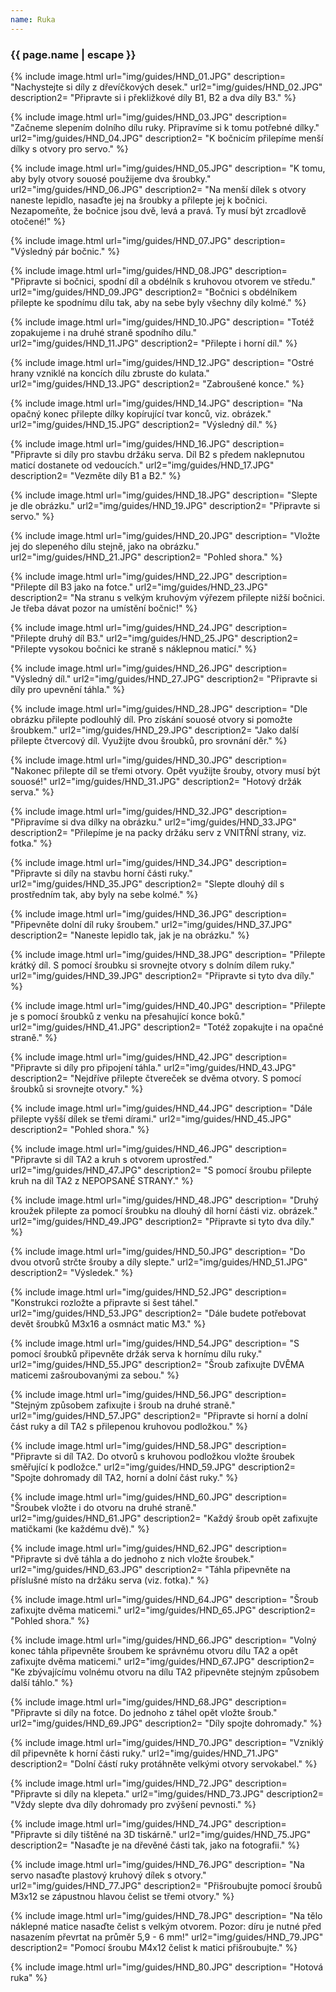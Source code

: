 ```yaml
---
name: Ruka
---
```

### {{ page.name | escape }}

{% include image.html 
    url="img/guides/HND_01.JPG" 
    description=
        "Nachystejte si díly z dřevíčkových desek." 
    url2="img/guides/HND_02.JPG" 
    description2=
        "Připravte si i překližkové díly B1, B2 a dva díly B3." 
%}

 {% include image.html 
    url="img/guides/HND_03.JPG" 
    description=
        "Začneme slepením dolního dílu ruky. Připravíme si k tomu potřebné dílky." 
    url2="img/guides/HND_04.JPG" 
    description2=
        "K bočnicím přilepíme menší dílky s otvory pro servo." 
%}

{% include image.html 
    url="img/guides/HND_05.JPG" 
    description=
        "K tomu, aby byly otvory souosé použijeme dva šroubky."
    url2="img/guides/HND_06.JPG" 
    description2=
        "Na menší dílek s otvory naneste lepidlo, nasaďte jej na šroubky a přilepte jej k bočnici. Nezapomeňte, že bočnice jsou dvě, levá a pravá. Ty musí být zrcadlově otočené!" 
 %}

 {% include image.html 
    url="img/guides/HND_07.JPG" 
    description=
        "Výsledný pár bočnic."
 %}

{% include image.html 
    url="img/guides/HND_08.JPG" 
    description=
        "Připravte si bočnici, spodní díl a obdélník s kruhovou otvorem ve středu."
    url2="img/guides/HND_09.JPG" 
    description2=
        "Bočnici s obdélníkem přilepte ke spodnímu dílu tak, aby na sebe byly všechny díly kolmé." 
 %}

 {% include image.html 
    url="img/guides/HND_10.JPG" 
    description=
        "Totéž zopakujeme i na druhé straně spodního dílu."
    url2="img/guides/HND_11.JPG" 
    description2=
        "Přilepte i horní díl." 
 %}

  {% include image.html 
    url="img/guides/HND_12.JPG" 
    description=
        "Ostré hrany vzniklé na koncích dílu zbruste do kulata."
    url2="img/guides/HND_13.JPG" 
    description2=
        "Zabroušené konce." 
 %}

 {% include image.html 
    url="img/guides/HND_14.JPG" 
    description=
        "Na opačný konec přilepte dílky kopírující tvar konců, viz. obrázek."
    url2="img/guides/HND_15.JPG" 
    description2=
        "Výsledný díl." 
 %}

{% include image.html 
    url="img/guides/HND_16.JPG" 
    description=
        "Připravte si díly pro stavbu držáku serva. Díl B2 s předem naklepnutou maticí dostanete od vedoucích."
    url2="img/guides/HND_17.JPG" 
    description2=
        "Vezměte díly B1 a B2." 
 %}
 
 {% include image.html 
    url="img/guides/HND_18.JPG" 
    description=
        "Slepte je dle obrázku."
    url2="img/guides/HND_19.JPG" 
    description2=
        "Připravte si servo." 
 %}

 {% include image.html 
    url="img/guides/HND_20.JPG" 
    description=
        "Vložte jej do slepeného dílu stejně, jako na obrázku."
    url2="img/guides/HND_21.JPG" 
    description2=
        "Pohled shora." 
 %}

 {% include image.html 
    url="img/guides/HND_22.JPG" 
    description=
        "Přilepte díl B3 jako na fotce."
    url2="img/guides/HND_23.JPG" 
    description2=
        "Na stranu s velkým kruhovým výřezem přilepte nižší bočnici. Je třeba dávat pozor na umístění bočnic!" 
 %}

 {% include image.html 
    url="img/guides/HND_24.JPG" 
    description=
        "Přilepte druhý díl B3."
    url2="img/guides/HND_25.JPG" 
    description2=
        "Přilepte vysokou bočnici ke straně s náklepnou maticí." 
 %}

 {% include image.html 
    url="img/guides/HND_26.JPG" 
    description=
        "Výsledný díl."
    url2="img/guides/HND_27.JPG" 
    description2=
        "Připravte si díly pro upevnění táhla." 
 %} 

 {% include image.html 
    url="img/guides/HND_28.JPG" 
    description=
        "Dle obrázku přilepte podlouhlý díl. Pro získání souosé otvory si pomožte šroubkem."
    url2="img/guides/HND_29.JPG" 
    description2=
        "Jako další přilepte čtvercový díl. Využijte dvou šroubků, pro srovnání děr." 
 %}

  {% include image.html 
    url="img/guides/HND_30.JPG" 
    description=
        "Nakonec přilepte díl se třemi otvory. Opět využijte šrouby, otvory musí být souosé!"
    url2="img/guides/HND_31.JPG" 
    description2=
        "Hotový držák serva." 
 %}

 {% include image.html 
    url="img/guides/HND_32.JPG" 
    description=
        "Připravíme si dva dílky na obrázku."
    url2="img/guides/HND_33.JPG" 
    description2=
        "Přilepíme je na packy držáku serv z VNITŘNÍ strany, viz. fotka." 
 %} 

  {% include image.html 
    url="img/guides/HND_34.JPG" 
    description=
        "Připravte si díly na stavbu horní části ruky."
    url2="img/guides/HND_35.JPG" 
    description2=
        "Slepte dlouhý díl s prostředním tak, aby byly na sebe kolmé." 
 %}

 {% include image.html 
    url="img/guides/HND_36.JPG" 
    description=
        "Připevněte dolní díl ruky šroubem."
    url2="img/guides/HND_37.JPG" 
    description2=
        "Naneste lepidlo tak, jak je na obrázku." 
 %}

 {% include image.html 
    url="img/guides/HND_38.JPG" 
    description=
        "Přilepte krátký díl. S pomocí šroubku si srovnejte otvory s dolním dílem ruky."
    url2="img/guides/HND_39.JPG" 
    description2=
        "Připravte si tyto dva díly." 
 %}

 {% include image.html 
    url="img/guides/HND_40.JPG" 
    description=
        "Přilepte je s pomocí šroubků z venku na přesahující konce boků."
    url2="img/guides/HND_41.JPG" 
    description2=
        "Totéž zopakujte i na opačné straně." 
 %}

  {% include image.html 
    url="img/guides/HND_42.JPG" 
    description=
        "Připravte si díly pro připojení táhla."
    url2="img/guides/HND_43.JPG" 
    description2=
        "Nejdříve přilepte čtvereček se dvěma otvory. S pomocí šroubků si srovnejte otvory." 
 %}

 {% include image.html 
    url="img/guides/HND_44.JPG" 
    description=
        "Dále přilepte vyšší dílek se třemi dírami."
    url2="img/guides/HND_45.JPG" 
    description2=
        "Pohled shora." 
 %}

  {% include image.html 
    url="img/guides/HND_46.JPG" 
    description=
        "Připravte si díl TA2 a kruh s otvorem uprostřed."
    url2="img/guides/HND_47.JPG" 
    description2=
        "S pomocí šroubu přilepte kruh na díl TA2 z NEPOPSANÉ STRANY." 
 %}

 {% include image.html 
    url="img/guides/HND_48.JPG" 
    description=
        "Druhý kroužek přilepte za pomocí šroubku na dlouhý díl horní části viz. obrázek."
    url2="img/guides/HND_49.JPG" 
    description2=
        "Připravte si tyto dva díly." 
 %}

 {% include image.html 
    url="img/guides/HND_50.JPG" 
    description=
        "Do dvou otvorů strčte šrouby a díly slepte."
    url2="img/guides/HND_51.JPG" 
    description2=
        "Výsledek." 
 %}

  {% include image.html 
    url="img/guides/HND_52.JPG" 
    description=
        "Konstrukci rozložte a připravte si šest táhel."
    url2="img/guides/HND_53.JPG" 
    description2=
        "Dále budete potřebovat devět šroubků M3x16 a osmnáct matic M3." 
 %}

  {% include image.html 
    url="img/guides/HND_54.JPG" 
    description=
        "S pomocí šroubků připevněte držák serva k hornímu dílu ruky."
    url2="img/guides/HND_55.JPG" 
    description2=
        "Šroub zafixujte DVĚMA maticemi zašroubovanými za sebou." 
 %}

  {% include image.html 
    url="img/guides/HND_56.JPG" 
    description=
        "Stejným způsobem zafixujte i šroub na druhé straně."
    url2="img/guides/HND_57.JPG" 
    description2=
        "Připravte si horní a dolní část ruky a díl TA2 s přilepenou kruhovou podložkou." 
 %}

  {% include image.html 
    url="img/guides/HND_58.JPG" 
    description=
        "Připravte si díl TA2. Do otvorů s kruhovou podložkou vložte šroubek směřující k podložce."
    url2="img/guides/HND_59.JPG" 
    description2=
        "Spojte dohromady díl TA2, horní a dolní část ruky." 
 %}

 {% include image.html 
    url="img/guides/HND_60.JPG" 
    description=
        "Šroubek vložte i do otvoru na druhé straně."
    url2="img/guides/HND_61.JPG" 
    description2=
        "Každý šroub opět zafixujte matičkami (ke každému dvě)." 
 %}

 {% include image.html 
    url="img/guides/HND_62.JPG" 
    description=
        "Připravte si dvě táhla a do jednoho z nich vložte šroubek."
    url2="img/guides/HND_63.JPG" 
    description2=
        "Táhla připevněte na příslušné místo na držáku serva (viz. fotka)." 
 %}

 {% include image.html 
    url="img/guides/HND_64.JPG" 
    description=
        "Šroub zafixujte dvěma maticemi."
    url2="img/guides/HND_65.JPG" 
    description2=
        "Pohled shora." 
 %}

 {% include image.html 
    url="img/guides/HND_66.JPG" 
    description=
        "Volný konec táhla připevněte šroubem ke správnému otvoru dílu TA2 a opět zafixujte dvěma maticemi."
    url2="img/guides/HND_67.JPG" 
    description2=
        "Ke zbývajícímu volnému otvoru na dílu TA2 připevněte stejným způsobem další táhlo." 
 %}

 {% include image.html 
    url="img/guides/HND_68.JPG" 
    description=
        "Připravte si díly na fotce. Do jednoho z táhel opět vložte šroub."
    url2="img/guides/HND_69.JPG" 
    description2=
        "Díly spojte dohromady." 
 %}

{% include image.html 
    url="img/guides/HND_70.JPG" 
    description=
        "Vzniklý díl připevněte k horní části ruky."
    url2="img/guides/HND_71.JPG" 
    description2=
        "Dolní částí ruky protáhněte velkými otvory servokabel." 
 %}

 {% include image.html 
    url="img/guides/HND_72.JPG" 
    description=
        "Připravte si díly na klepeta."
    url2="img/guides/HND_73.JPG" 
    description2=
        "Vždy slepte dva díly dohromady pro zvýšení pevnosti." 
 %}

  {% include image.html 
    url="img/guides/HND_74.JPG" 
    description=
        "Připravte si díly tištěné na 3D tiskárně."
    url2="img/guides/HND_75.JPG" 
    description2=
        "Nasaďte je na dřevěné části tak, jako na fotografii." 
 %}

 {% include image.html 
    url="img/guides/HND_76.JPG" 
    description=
        "Na servo nasaďte plastový kruhový dílek s otvory."
    url2="img/guides/HND_77.JPG" 
    description2=
        "Přišroubujte pomocí šroubů M3x12 se zápustnou hlavou čelist se třemi otvory." 
 %}

 {% include image.html 
    url="img/guides/HND_78.JPG" 
    description=
        "Na tělo náklepné matice nasaďte čelist s velkým otvorem. Pozor: díru je nutné před nasazením převrtat na průměr 5,9 - 6 mm!"
    url2="img/guides/HND_79.JPG" 
    description2=
        "Pomocí šroubu M4x12 čelist k matici přišroubujte." 
 %}

 {% include image.html 
    url="img/guides/HND_80.JPG" 
    description=
        "Hotová ruka"
 %}